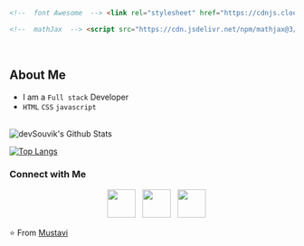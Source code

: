 ``` html
<!--  font Awesome  --> <link rel="stylesheet" href="https://cdnjs.cloudflare.com/ajax/libs/font-awesome/6.6.0/css/all.min.css">
```
``` html
<!--  mathJax  --> <script src="https://cdn.jsdelivr.net/npm/mathjax@3/es5/tex-mml-chtml.js"></script>
```
<br>

## About Me 

- I am a `Full stack` Developer
- `HTML` `CSS` `javascript`
<br>
<img align="center" src="https://github-readme-stats.vercel.app/api?username=devSouvik&include_all_commits=true&count_private=true&show_icons=true&line_height=20&title_color=7A7ADB&icon_color=2234AE&text_color=D3D3D3&bg_color=0,000000,130F40" alt="devSouvik's Github Stats">
<br>

[![Top Langs](https://github-readme-stats.vercel.app/api/top-langs/?username=devSouvik&layout=compact&text_color=daf7dc&bg_color=151515)](https://github.com/devSouvik/github-readme-stats)


<h3>Connect with Me </h3>

<p align="center">
&nbsp; <a href="https://twitter.com/_souvik_guria" target="_blank" rel="noopener noreferrer"><i class="fa-brands fa-apple"></i></a>  
&nbsp; <a href="https://www.instagram.com/the_caffeine__addict/" target="_blank" rel="noopener noreferrer"><img src="https://img.icons8.com/plasticine/100/000000/instagram-new.png" width="50" /></a>  
&nbsp; <a href="https://www.linkedin.com/in/souvik-guria-/" target="_blank" rel="noopener noreferrer"><img src="https://img.icons8.com/plasticine/100/000000/linkedin.png" width="50" /></a>
&nbsp; <a href="mailto:souvikguria98@gmail.com" target="_blank" rel="noopener noreferrer"><img src="https://img.icons8.com/plasticine/100/000000/gmail.png"  width="50" /></a>
</p>

⭐️ From [Mustavi](https://github.com/devSouvik)
